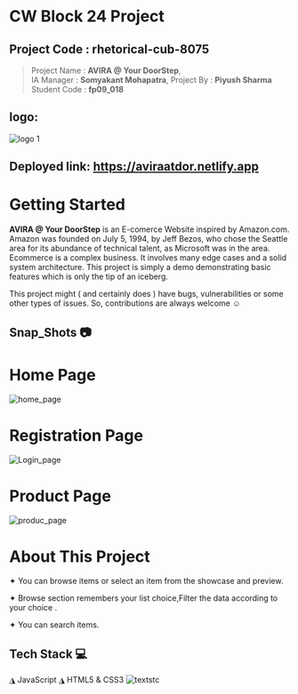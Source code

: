 # CW Block 24 Project 

## Project Code : rhetorical-cub-8075
> Project Name : **AVIRA @ Your DoorStep**,   
> IA Manager : **Somyakant Mohapatra**, 
> Project By : **Piyush Sharma**
> Student Code : **fp09_018**

## logo:
![logo 1](https://user-images.githubusercontent.com/118152296/228675298-09f8a4d1-e835-47cc-9e30-7f8c87ce8676.png)


## Deployed link: https://aviraatdor.netlify.app
# Getting Started
**AVIRA @ Your DoorStep** is an E-comerce Website inspired by Amazon.com.
Amazon was founded on July 5, 1994, by Jeff Bezos, who chose the Seattle area for its abundance of technical talent, as Microsoft was in the area.
Ecommerce is a complex business. It involves many edge cases and a solid system architecture. This project is simply a demo demonstrating basic features which is only the tip of an iceberg. 

This project might ( and certainly does ) have bugs, vulnerabilities or some other types of issues. So, contributions are always welcome ☺

## Snap_Shots 📷

# Home Page  
![home_page](https://user-images.githubusercontent.com/118152296/229314799-f561c7bf-d6ca-4a59-920f-1f0672c0f1e7.png)


# Registration Page

![Login_page](https://user-images.githubusercontent.com/118152296/229314900-f481cabf-1ab6-431f-8d18-30c59a4914ae.png)

# Product  Page
![produc_page](https://user-images.githubusercontent.com/118152296/229314980-d893dfb5-266c-45de-894e-019045b5821b.png)



# About This Project

✦ You can browse items or select an item from the showcase and preview.

✦ Browse section remembers your list choice,Filter the data according to your choice .

✦ You can search items.

## Tech Stack 💻
◮ JavaScript  ◮ HTML5 & CSS3
![textstc](https://user-images.githubusercontent.com/118152296/229315329-b122a329-bdae-4b4b-a778-93199ccec7c8.png)


